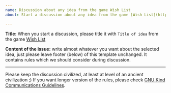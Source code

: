 ```yaml
---
name: Discussion about any idea from the game Wish List
about: Start a discussion about any idea from the game [Wish List](https://github.com/thindil/steamsky/projects/1)

---
```


**Title:** When you start a discussion, please title it with
`Title of idea` from the game [Wish List](https://github.com/thindil/steamsky/projects/1)

**Content of the issue:** write almost whatever you want about the selected
idea, just please leave footer (below) of this template unchanged. It contains
rules which we should consider during discussion.

---
Please keep the discussion civilized, at least at level of an ancient
civilization ;) If you want longer version of the rules, please check
[GNU Kind Communications Guidelines](https://www.gnu.org/philosophy/kind-communication.en.html).
